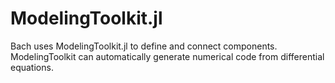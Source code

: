 # ModelingToolkit.jl

Bach uses ModelingToolkit.jl to define and connect components. ModelingToolkit
can automatically generate numerical code from differential equations.
